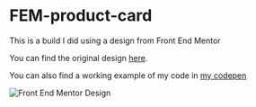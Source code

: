 # FEM-product-card
This is a build I did using a design from Front End Mentor

You can find the original design [here](https://www.frontendmentor.io/challenges/product-preview-card-component-GO7UmttRfa).

You can also find a working example of my code in [my codepen](https://codepen.io/richardogujawa/pen/JjZpXqp)

![Front End Mentor Design](https://res.cloudinary.com/dz209s6jk/image/upload/v1658144705/Challenges/fvv3coes3vm7ndnw6tml.jpg)